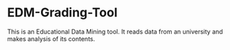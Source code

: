 # EDM-Grading-Tool
This is an Educational Data Mining tool. It reads data from an university and makes analysis of its contents.
